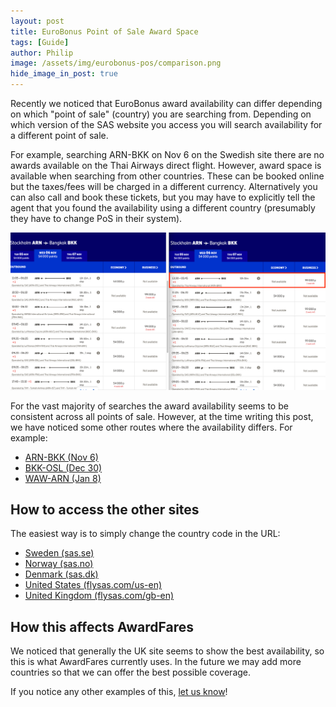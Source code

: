 ```yaml
---
layout: post
title: EuroBonus Point of Sale Award Space
tags: [Guide]
author: Philip
image: /assets/img/eurobonus-pos/comparison.png
hide_image_in_post: true
---
```


Recently we noticed that EuroBonus award availability can differ depending on which "point of sale" (country) you are searching from. Depending on which version of the SAS website you access you will search availability for a different point of sale.

For example, searching ARN-BKK on Nov 6 on the Swedish site there are no awards available on the Thai Airways direct flight. However, award space is available when searching from other countries. These can be booked online but the taxes/fees will be charged in a different currency. Alternatively you can also call and book these tickets, but you may have to explicitly tell the agent that you found the availability using a different country (presumably they have to change PoS in their system).

[<img src="/assets/img/eurobonus-pos/comparison.png" class="" />](https://awardfares.com/search?ARN.BKK.2019-11-06)

For the vast majority of searches the award availability seems to be consistent across all points of sale. However, at the time writing this post, we have noticed some other routes where the availability differs. For example:

- [ARN-BKK (Nov 6)](https://awardfares.com/search?ARN.BKK.2019-11-06)
- [BKK-OSL (Dec 30)](https://awardfares.com/search?BKK.OSL.2019-12-30)
- [WAW-ARN (Jan 8)](https://awardfares.com/search?WAW.ARN.2020-01-08)

## How to access the other sites
The easiest way is to simply change the country code in the URL:

- [Sweden (sas.se)](https://www.flysas.com/se-en/book/flights?search=OW_ARN-BKK-20191106_a1c0i0y0&view=upsell&bookingFlow=star&origin=eurobonus%252Fstar-alliance-award-trips%252F)
- [Norway (sas.no)](https://www.flysas.com/no-en/book/flights?search=OW_ARN-BKK-20191106_a1c0i0y0&view=upsell&bookingFlow=star&origin=eurobonus%252Fstar-alliance-award-trips%252F)
- [Denmark (sas.dk)](https://www.flysas.com/dk-en/book/flights?search=OW_ARN-BKK-20191106_a1c0i0y0&view=upsell&bookingFlow=star&origin=eurobonus%252Fstar-alliance-award-trips%252F)
- [United States (flysas.com/us-en)](https://www.flysas.com/us-en/book/flights?search=OW_ARN-BKK-20191106_a1c0i0y0&view=upsell&bookingFlow=star&origin=eurobonus%252Fstar-alliance-award-trips%252F)
- [United Kingdom (flysas.com/gb-en)](https://www.flysas.com/gb-en/book/flights?search=OW_ARN-BKK-20191106_a1c0i0y0&view=upsell&bookingFlow=star&origin=eurobonus%252Fstar-alliance-award-trips%252F)

## How this affects AwardFares
We noticed that generally the UK site seems to show the best availability, so this is what AwardFares currently uses. In the future we may add more countries so that we can offer the best possible coverage.

If you notice any other examples of this, [let us know](https://awardfares.com/help)!
